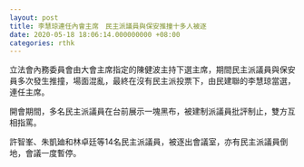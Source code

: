 ```yaml
---
layout: post
title: 李慧琼連任內會主席　民主派議員與保安推撞十多人被逐
date: 2020-05-18 18:06:14.000000000 +08:00
categories: rthk
---
```


立法會內務委員會由大會主席指定的陳健波主持下選主席，期間民主派議員與保安員多次發生推撞，場面混亂，最終在沒有民主派投票下，由民建聯的李慧琼當選，連任主席。

開會期間，多名民主派議員在台前展示一塊黑布，被建制派議員批評制止，雙方互相指罵。

許智峯、朱凱廸和林卓廷等14名民主派議員，被逐出會議室，亦有民主派議員倒地，會議一度暫停。
